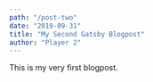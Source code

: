 ```yaml
---
path: "/post-two"
date: "2019-09-31"
title: "My Second Gatsby Blogpost"
author: "Player 2"
---
```


This is my very first blogpost.